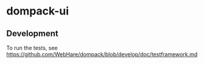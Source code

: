 # dompack-ui

## Development
To run the tests, see https://github.com/WebHare/dompack/blob/develop/doc/testframework.md
